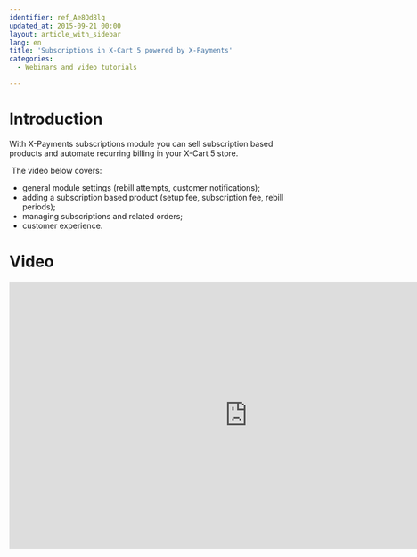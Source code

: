 ```yaml
---
identifier: ref_Ae8Qd8lq
updated_at: 2015-09-21 00:00
layout: article_with_sidebar
lang: en
title: 'Subscriptions in X-Cart 5 powered by X-Payments'
categories:
  - Webinars and video tutorials

---
```



# Introduction

With X-Payments subscriptions module you can sell subscription based products and automate recurring billing in your X-Cart 5 store.

 The video below covers:
- general module settings (rebill attempts, customer notifications);
- adding a subscription based product (setup fee, subscription fee, rebill periods);
- managing subscriptions and related orders;
- customer experience.

# Video

<iframe class="youtube-player" type="text/html" style="width: 853px; height: 480px" src="https://www.youtube.com/embed/XKFj55rmmaE" frameborder="0"></iframe>